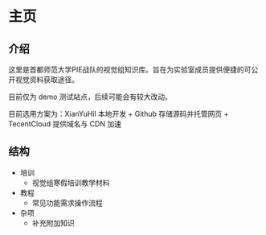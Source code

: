 # 主页

## 介绍

这里是首都师范大学PIE战队的视觉组知识库。旨在为实验室成员提供便捷的可公开视觉资料获取途径。

目前仅为 demo 测试站点，后续可能会有较大改动。

目前选用方案为：XianYuHil 本地开发 + Github 存储源码并托管网页 + TecentCloud 提供域名与 CDN 加速

## 结构

- 培训
  - 视觉组寒假培训教学材料
- 教程
  - 常见功能需求操作流程
- 杂项
  - 补充附加知识
